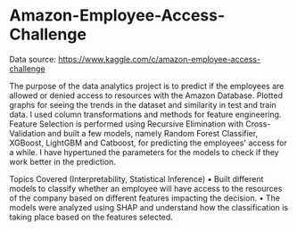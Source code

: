 # Amazon-Employee-Access-Challenge

Data source: https://www.kaggle.com/c/amazon-employee-access-challenge

The purpose of the data analytics project is to predict if the employees are allowed or denied access to resources with the Amazon Database. Plotted graphs for seeing the trends in the dataset and similarity in test and train data. I used column transformations and methods for feature engineering. Feature Selection is performed using Recursive Elimination with Cross-Validation and built a few models, namely Random Forest Classifier, XGBoost, LightGBM and Catboost, for predicting the employees' access for a while. I have hypertuned the parameters for the models to check if they work better in the prediction.

Topics Covered (Interpretability, Statistical Inference)
•	Built different models to classify whether an employee will have access to the resources of the company based on different features impacting the decision.
•	The models were analyzed using SHAP and understand how the classification is taking place based on the features selected.

